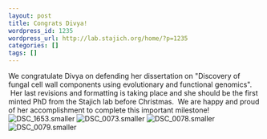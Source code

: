 ```yaml
---
layout: post
title: Congrats Divya!
wordpress_id: 1235
wordpress_url: http://lab.stajich.org/home/?p=1235
categories: []
tags: []
---
```

We congratulate Divya on defending her dissertation on "Discovery of fungal cell wall components using evolutionary and functional genomics".  Her last revisions and formatting is taking place and she should be the first minted PhD from the Stajich lab before Christmas.  We are happy and proud of her accomplishment to complete this important milestone!&nbsp;![DSC_1653.smaller](/images/wp_upload/2013/12/DSC_1653.smaller.jpeg) ![DSC_0073.smaller](/images/wp_upload/2013/12/DSC_0073.smaller.jpg) ![DSC_0078.smaller](/images/wp_upload/2013/12/DSC_0078.smaller.jpg)![DSC_0079.smaller](/images/wp_upload/2013/12/DSC_0079.smaller.jpg)&nbsp;
